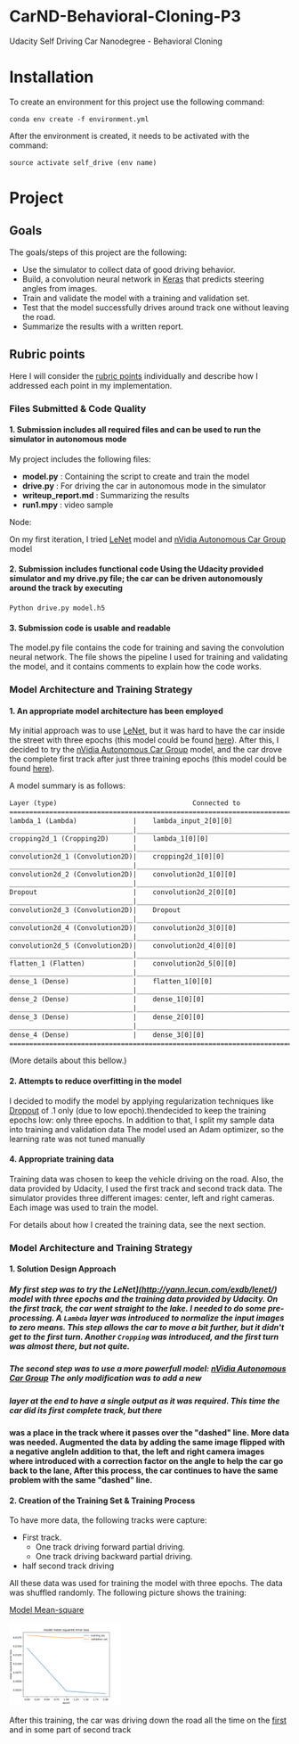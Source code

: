 
# CarND-Behavioral-Cloning-P3
Udacity Self Driving Car Nanodegree - Behavioral Cloning

# Installation
To create an environment for this project use the following command:

```
conda env create -f environment.yml
```

After the environment is created, it needs to be activated with the command:

```
source activate self_drive (env name)
```

# Project

## Goals

The goals/steps of this project are the following:

- Use the simulator to collect data of good driving behavior.
- Build, a convolution neural network in [Keras](https://keras.io/) that predicts steering angles from images.
- Train and validate the model with a training and validation set.
- Test that the model successfully drives around track one without leaving the road.
- Summarize the results with a written report.

## Rubric points

Here I will consider the [rubric points](https://review.udacity.com/#!/rubrics/432/view) individually and describe how I addressed each point in my implementation.

### Files Submitted & Code Quality

#### 1. Submission includes all required files and can be used to run the simulator in autonomous mode
My project includes the following files:

- **model.py** : Containing the script to create and train the model
- **drive.py** : For driving the car in autonomous mode in the simulator 
- **writeup_report.md** : Summarizing the results
- **run1.mpy** : video sample

Node:

On my first iteration, I tried [LeNet](http://yann.lecun.com/exdb/lenet/) model and [nVidia Autonomous Car Group](https://devblogs.nvidia.com/parallelforall/deep-learning-self-driving-cars/) model

#### 2. Submission includes functional code Using the Udacity provided simulator and my drive.py file; the car can be driven autonomously around the track by executing

```
Python drive.py model.h5
```

#### 3. Submission code is usable and readable

The model.py file contains the code for training and saving the convolution neural network. The file shows the pipeline I used for training and validating the model, and it contains comments to explain how the code works.

### Model Architecture and Training Strategy

#### 1. An appropriate model architecture has been employed

My initial approach was to use [LeNet](http://yann.lecun.com/exdb/lenet/), but it was hard to have the car inside the street with three epochs (this model could be found [here](clone.py#L81-L94)). After this, I decided to try the [nVidia Autonomous Car Group](https://devblogs.nvidia.com/parallelforall/deep-learning-self-driving-cars/) model, and the car drove the complete first track after just three training epochs (this model could be found [here](model.py#L108-L123)).

A model summary is as follows:

```
Layer (type)                                  Connected to                     
====================================================================================================
lambda_1 (Lambda)              |    lambda_input_2[0][0]             
_______________________________|_____________________________________________________________________
cropping2d_1 (Cropping2D)      |    lambda_1[0][0]                   
_______________________________|_____________________________________________________________________
convolution2d_1 (Convolution2D)|    cropping2d_1[0][0]               
_______________________________|_____________________________________________________________________
convolution2d_2 (Convolution2D)|    convolution2d_1[0][0]            
_______________________________|_____________________________________________________________________
Dropout                        |    convolution2d_2[0][0]
_______________________________|______________________________________________________________________
convolution2d_3 (Convolution2D)|    Dropout            
_______________________________|_____________________________________________________________________
convolution2d_4 (Convolution2D)|    convolution2d_3[0][0]            
_______________________________|_____________________________________________________________________
convolution2d_5 (Convolution2D)|    convolution2d_4[0][0]            
_______________________________|_____________________________________________________________________
flatten_1 (Flatten)            |    convolution2d_5[0][0]            
_______________________________|_____________________________________________________________________
dense_1 (Dense)                |    flatten_1[0][0]                  
_______________________________|_____________________________________________________________________
dense_2 (Dense)                |    dense_1[0][0]                    
_______________________________|_____________________________________________________________________
dense_3 (Dense)                |    dense_2[0][0]                    
_______________________________|_____________________________________________________________________
dense_4 (Dense)                |    dense_3[0][0]                    
====================================================================================================
```

(More details about this bellow.)

#### 2. Attempts to reduce overfitting in the model

I decided  to modify the model by applying regularization techniques like [Dropout](https://en.wikipedia.org/wiki/Dropout_(neural_networks)) of .1 only (due to low epoch).thendecided to keep the training epochs low: only three epochs.
In addition to that, I split my sample data into training and validation data
The model used an Adam optimizer, so the learning rate was not tuned manually

#### 4. Appropriate training data

Training data was chosen to keep the vehicle driving on the road. Also, the data provided by Udacity, I used the first track and second track data. The simulator provides three different images: center, left and right cameras. Each image was used to train the model.

For details about how I created the training data, see the next section.

### Model Architecture and Training Strategy

#### 1. Solution Design Approach

##### My first step was to try the LeNet](http://yann.lecun.com/exdb/lenet/) model with three epochs and the training data provided by Udacity. On the first track, the car went straight to the lake. I needed to do some pre-processing. A  `Lambda` layer was introduced to normalize the input images to zero means. This step allows the car to move a bit further, but it didn't get to the first turn. Another `Cropping` was introduced, and the first turn was almost there, but not quite.

##### The second step was to use a more powerfull model: [nVidia Autonomous Car Group](https://devblogs.nvidia.com/parallelforall/deep-learning-self-driving-cars/) The only modification was to add a new

##### layer at the end to have a single output as it was required. This time the car did its first complete track, but there 
#### was a place in the track where it passes over the "dashed" line. More data was needed. Augmented the data by adding the same image flipped with a negative angleIn addition to that, the left and right camera images where introduced with a correction factor on the angle to help the car go back to the lane, After this process, the car continues to have the same problem with the same "dashed" line.

#### 2. Creation of the Training Set & Training Process

To have more data, the following tracks were capture:

- First track.
  - One track driving forward partial driving.
  - One track driving backward partial driving.
- half second track driving 

All these data was used for training the model with three epochs. The data was shuffled randomly. The following picture shows the training:

[Model Mean-square ](model_mse_lost.png)

<img src="model_mse_lost.png"  width="200"/>
 
After this training, the car was driving down the road all the time on the [first](run1.mp4) and in some part of second track 


